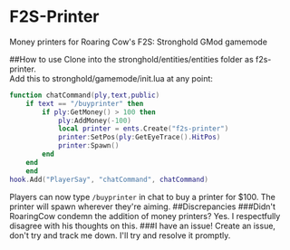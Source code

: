 # F2S-Printer
Money printers for Roaring Cow's F2S: Stronghold GMod gamemode


##How to use
Clone into the stronghold/entities/entities folder as f2s-printer.<br>
Add this to stronghold/gamemode/init.lua at any point:<br>
```Lua
function chatCommand(ply,text,public)
	if text == "/buyprinter" then
		if ply:GetMoney() > 100 then
			ply:AddMoney(-100)
			local printer = ents.Create("f2s-printer")
			printer:SetPos(ply:GetEyeTrace().HitPos)
			printer:Spawn()
		end
	end
	end
hook.Add("PlayerSay", "chatCommand", chatCommand)
```
Players can now type <code>/buyprinter</code> in chat to buy a printer for $100. The printer will spawn wherever they're aiming.
##Discrepancies
###Didn't RoaringCow condemn the addition of money printers?
Yes. I respectfully disagree with his thoughts on this.
###I have an issue!
Create an issue, don't try and track me down. I'll try and resolve it promptly.
